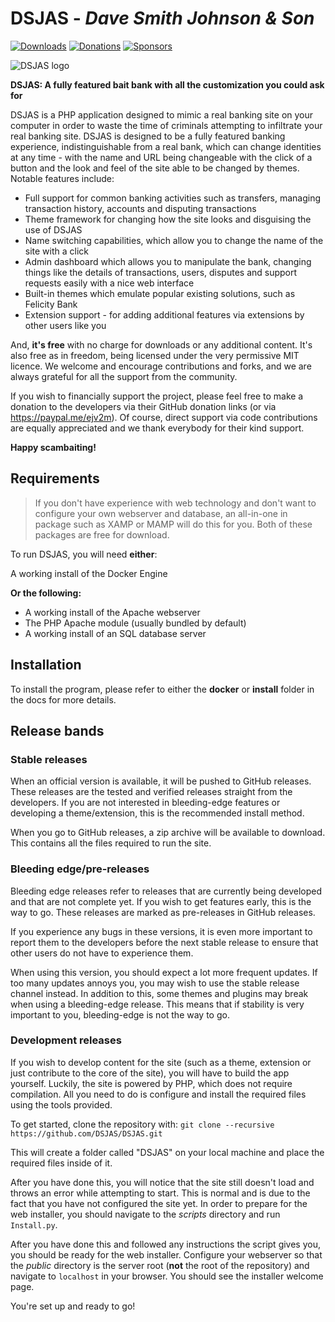 # DSJAS - *Dave Smith Johnson & Son*

[![Downloads](https://img.shields.io/github/v/tag/dsjas/dsjas)](https://github.com/dsjas/dsjas/releases) [![Donations](https://img.shields.io/liberapay/patrons/ejv2.svg?logo=liberapay)](https://liberapay.com/ejv2/donate) [![Sponsors](https://img.shields.io/github/sponsors/ejv2?logo=github)](https://github.com/sponsors/ejv2)

![DSJAS logo](https://dsjas.github.io/assets/scammer-logo-sm.jpg)

**DSJAS: A fully featured bait bank with all the customization you could ask for**

DSJAS is a PHP application designed to mimic a real banking site on your computer in order to waste the time of criminals attempting to infiltrate your real banking site. DSJAS is designed to be a fully featured banking experience, indistinguishable from a real bank, which can change identities at any time - with the name and URL being changeable with the click of a button and the look and feel of the site able to be changed by themes. Notable features include:

* Full support for common banking activities such as transfers, managing transaction history, accounts and disputing transactions
* Theme framework for changing how the site looks and disguising the use of DSJAS
* Name switching capabilities, which allow you to change the name of the site with a click
* Admin dashboard which allows you to manipulate the bank, changing things like the details of transactions, users, disputes and support requests easily with a nice web interface
* Built-in themes which emulate popular existing solutions, such as Felicity Bank
* Extension support - for adding additional features via extensions by other users like you

And, **it's free** with no charge for downloads or any additional content. It's also free as in freedom, being licensed under the very permissive MIT licence. We welcome and encourage contributions and forks, and we are always grateful for all the support from the community.

If you wish to financially support the project, please feel free to make a donation to the developers via their GitHub donation links (or via <https://paypal.me/ejv2m>). Of course, direct support via code contributions are equally appreciated and we thank everybody for their kind support.

**Happy scambaiting!**

## Requirements

> If you don't have experience with web technology and don't want to configure your own webserver and database, an all-in-one in package such as XAMP or MAMP will do this for you. Both of these packages are free for download.

To run DSJAS, you will need **either**:

A working install of the Docker Engine

**Or the following:**

* A working install of the Apache webserver
* The PHP Apache module (usually bundled by default)
* A working install of an SQL database server

## Installation

To install the program, please refer to either the **docker** or **install** folder in the docs for more details.

## Release bands

### Stable releases

When an official version is available, it will be pushed to GitHub releases. These releases are the tested and verified releases straight from the developers. If you are not interested in bleeding-edge features or developing a theme/extension, this is the recommended install method.

When you go to GitHub releases, a zip archive will be available to download. This contains all the files required to run the site.

### Bleeding edge/pre-releases

Bleeding edge releases refer to releases that are currently being developed and that are not complete yet. If you wish to get features early, this is the way to go. These releases are marked as pre-releases in GitHub releases.

If you experience any bugs in these versions, it is even more important to report them to the developers before the next stable release to ensure that other users do not have to experience them.

When using this version, you should expect a lot more frequent updates. If too many updates annoys you, you may wish to use the stable release channel instead. In addition to this, some themes and plugins may break when using a bleeding-edge release. This means that if stability is very important to you, bleeding-edge is not the way to go.

### Development releases

If you wish to develop content for the site (such as a theme, extension or just contribute to the core of the site), you will have to build the app yourself. Luckily, the site is powered by PHP, which does not require compilation. All you need to do is configure and install the required files using the tools provided.

To get started, clone the repository with:
```git clone --recursive https://github.com/DSJAS/DSJAS.git```

This will create a folder called "DSJAS" on your local machine and place the required files inside of it.

After you have done this, you will notice that the site still doesn't load and throws an error while attempting to start. This is normal and is due to the fact that you have not configured the site yet. In order to prepare for the web installer, you should navigate to the *scripts* directory and run ```Install.py```.

After you have done this and followed any instructions the script gives you, you should be ready for the web installer. Configure your webserver so that the *public* directory is the server root (**not** the root of the repository) and navigate to ```localhost``` in your browser. You should see the installer welcome page.

You're set up and ready to go!
